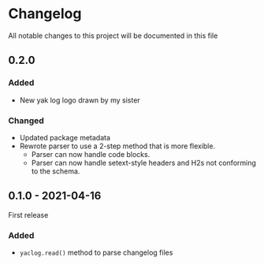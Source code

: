 # Changelog
All notable changes to this project will be documented in this file

## 0.2.0

### Added

- New yak log logo drawn by my sister

### Changed

- Updated package metadata
- Rewrote parser to use a 2-step method that is more flexible.
    - Parser can now handle code blocks.
    - Parser can now handle setext-style headers and H2s not conforming to the
      schema.

## 0.1.0 - 2021-04-16

First release

### Added

- `yaclog.read()` method to parse changelog files
